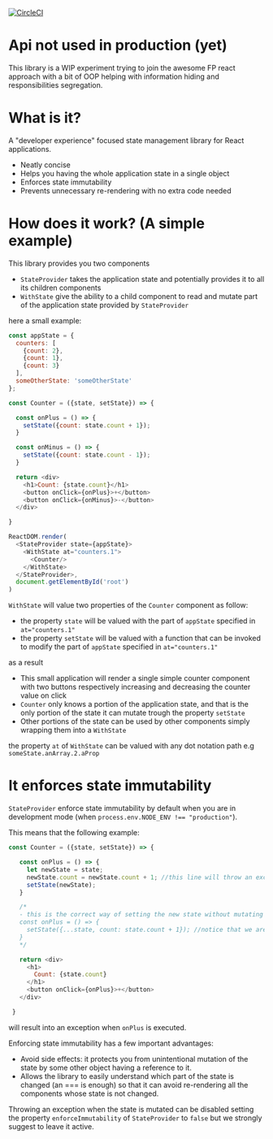 [![CircleCI](https://circleci.com/gh/marcellomontemagno/dot-state.svg?style=shield)](https://circleci.com/gh/marcellomontemagno/dot-state)

# Api not used in production (yet)

This library is a WIP experiment trying to join the awesome FP react approach with a bit of OOP helping with information hiding and responsibilities segregation.

# What is it?

A "developer experience" focused state management library for React applications.

- Neatly concise
- Helps you having the whole application state in a single object
- Enforces state immutability
- Prevents unnecessary re-rendering with no extra code needed

# How does it work? (A simple example)

This library provides you two components

- `StateProvider` takes the application state and potentially provides it to all its children components
- `WithState` give the ability to a child component to read and mutate part of the application state provided by `StateProvider`

here a small example:

```javascript
const appState = {
  counters: [
    {count: 2},
    {count: 1},
    {count: 3}
  ],
  someOtherState: 'someOtherState'
};

const Counter = ({state, setState}) => {

  const onPlus = () => {
    setState({count: state.count + 1});
  }

  const onMinus = () => {
    setState({count: state.count - 1});
  }

  return <div>
    <h1>Count: {state.count}</h1>
    <button onClick={onPlus}>+</button>
    <button onClick={onMinus}>-</button>
  </div>

}

ReactDOM.render(
  <StateProvider state={appState}>
    <WithState at="counters.1">
      <Counter/>
    </WithState>
  </StateProvider>,
  document.getElementById('root')
)
```

`WithState` will value two properties of the `Counter` component as follow:

 - the property `state` will be valued with the part of `appState` specified in `at="counters.1"`
 - the property `setState` will be valued with a function that can be invoked to modify the part of `appState` specified in `at="counters.1"`

as a result

 - This small application will render a single simple counter component with two buttons respectively increasing and decreasing the counter value on click
 - `Counter` only knows a portion of the application state, and that is the only portion of the state it can mutate trough the property `setState`
 - Other portions of the state can be used by other components simply wrapping them into a `WithState`

the property `at` of `WithState` can be valued with any dot notation path e.g `someState.anArray.2.aProp`

# It enforces state immutability

`StateProvider` enforce state immutability by default when you are in development mode (when `process.env.NODE_ENV !== "production"`).

This means that the following example:

```javascript
const Counter = ({state, setState}) => {

   const onPlus = () => {
     let newState = state;
     newState.count = newState.count + 1; //this line will throw an exception when executed
     setState(newState);
   }

   /*
   - this is the correct way of setting the new state without mutating the old one:
   const onPlus = () => {
     setState({...state, count: state.count + 1}); //notice that we are reusing the part of the object that is not changed
   }
   */

   return <div>
     <h1>
       Count: {state.count}
     </h1>
     <button onClick={onPlus}>+</button>
   </div>

 }
 ```

will result into an exception when `onPlus` is executed.

Enforcing state immutability has a few important advantages:

- Avoid side effects: it protects you from unintentional mutation of the state by some other object having a reference to it.
- Allows the library to easily understand which part of the state is changed (an === is enough) so that it can avoid re-rendering all the components whose state is not changed.

Throwing an exception when the state is mutated can be disabled setting the property `enforceImmutability` of `StateProvider` to `false` but we strongly suggest to leave it active.
